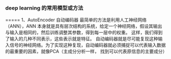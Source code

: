 ### deep learning 的常用模型或方法
=====
1、AutoEncoder 自动编码器
    最简单的方法是利用人工神经网络（ANN），ANN 本身就是具有层次结构的系统，给定一个神经网络，假设其输出与输入是相同的，然后训练调整其参数，得到每一层中的权重。
    这样，我们得到了输入的几种不同表示，这些表示就是特征。
    自动编码器就是尽可能复现这种输入信号的神经网络。为了实现这种复现，自动编码器就必须捕捉可以代表输入数据的最重要的因素，就像PCA（主成分分析一样，
    找到可以代表原信息的主要成分）
